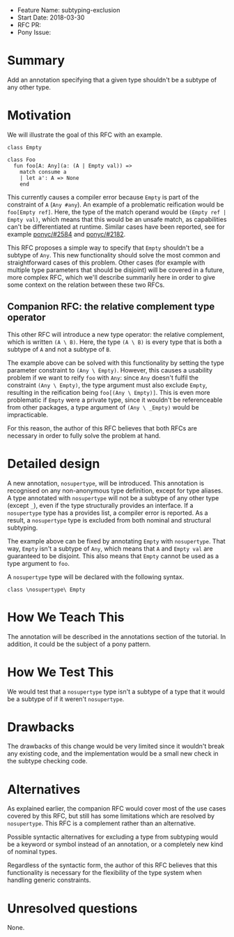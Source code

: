 - Feature Name: subtyping-exclusion
- Start Date: 2018-03-30
- RFC PR:
- Pony Issue:

# Summary

Add an annotation specifying that a given type shouldn't be a subtype of any other type.

# Motivation

We will illustrate the goal of this RFC with an example.

```pony
class Empty

class Foo
  fun foo[A: Any](a: (A | Empty val)) =>
    match consume a
    | let a': A => None
    end
```

This currently causes a compiler error because `Empty` is part of the constraint of `A` (`Any #any`). An example of a problematic reification would be `foo[Empty ref]`. Here, the type of the match operand would be `(Empty ref | Empty val)`, which means that this would be an unsafe match, as capabilities can't be differentiated at runtime. Similar cases have been reported, see for example [ponyc/#2584](https://github.com/ponylang/ponyc/issues/2584) and [ponyc/#2182](https://github.com/ponylang/ponyc/issues/2182).

This RFC proposes a simple way to specify that `Empty` shouldn't be a subtype of `Any`. This new functionality should solve the most common and straightforward cases of this problem. Other cases (for example with multiple type parameters that should be disjoint) will be covered in a future, more complex RFC, which we'll describe summarily here in order to give some context on the relation between these two RFCs.

## Companion RFC: the relative complement type operator

This other RFC will introduce a new type operator: the relative complement, which is written `(A \ B)`. Here, the type `(A \ B)` is every type that is both a subtype of `A` and not a subtype of `B`.

The example above can be solved with this functionality by setting the type parameter constraint to `(Any \ Empty)`. However, this causes a usability problem if we want to reify `foo` with `Any`: since `Any` doesn't fulfil the constraint `(Any \ Empty)`, the type argument must also exclude `Empty`, resulting in the reification being `foo[(Any \ Empty)]`. This is even more problematic if `Empty` were a private type, since it wouldn't be referenceable from other packages, a type argument of `(Any \ _Empty)` would be impracticable.

For this reason, the author of this RFC believes that both RFCs are necessary in order to fully solve the problem at hand.

# Detailed design

A new annotation, `nosupertype`, will be introduced. This annotation is recognised on any non-anonymous type definition, except for type aliases. A type annotated with `nosupertype` will not be a subtype of any other type (except `_`), even if the type structurally provides an interface. If a `nosupertype` type has a provides list, a compiler error is reported. As a result, a `nosupertype` type is excluded from both nominal and structural subtyping.

The example above can be fixed by annotating `Empty` with `nosupertype`. That way, `Empty` isn't a subtype of `Any`, which means that `A` and `Empty val` are guaranteed to be disjoint. This also means that `Empty` cannot be used as a type argument to `foo`.

A `nosupertype` type will be declared with the following syntax.

```pony
class \nosupertype\ Empty
```

# How We Teach This

The annotation will be described in the annotations section of the tutorial. In addition, it could be the subject of a pony pattern.

# How We Test This

We would test that a `nosupertype` type isn't a subtype of a type that it would be a subtype of if it weren't `nosupertype`.

# Drawbacks

The drawbacks of this change would be very limited since it wouldn't break any existing code, and the implementation would be a small new check in the subtype checking code.

# Alternatives

As explained earlier, the companion RFC would cover most of the use cases covered by this RFC, but still has some limitations which are resolved by `nosupertype`. This RFC is a complement rather than an alternative.

Possible syntactic alternatives for excluding a type from subtyping would be a keyword or symbol instead of an annotation, or a completely new kind of nominal types.

Regardless of the syntactic form, the author of this RFC believes that this functionality is necessary for the flexibility of the type system when handling generic constraints.

# Unresolved questions

None.
